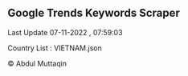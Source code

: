 

## Google Trends Keywords Scraper 
 
Last Update 07-11-2022 , 07:59:03

Country List :
VIETNAM.json



© Abdul Muttaqin 
